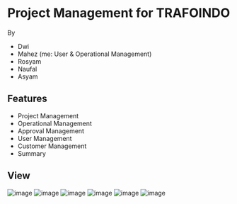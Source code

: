 # Project Management for TRAFOINDO

By
- Dwi
- Mahez (me: User & Operational Management)
- Rosyam
- Naufal
- Asyam

## Features

- Project Management
- Operational Management
- Approval Management
- User Management
- Customer Management
- Summary

## View
![image](https://github.com/user-attachments/assets/ec79f1ea-8234-4a71-9179-d2b6c673022c)
![image](https://github.com/user-attachments/assets/97b9178c-81b4-4170-afe6-e0095301e4a6)
![image](https://github.com/user-attachments/assets/97d10351-345e-400c-ab8f-f872d73c21e4)
![image](https://github.com/user-attachments/assets/076ab9af-bab8-421e-9328-734c572d1081)
![image](https://github.com/user-attachments/assets/3e8a69f9-fe72-4eb1-b2fe-5794018be234)
![image](https://github.com/user-attachments/assets/ab26db1b-bf50-45d4-bbb2-2e1a14b06cfa)

